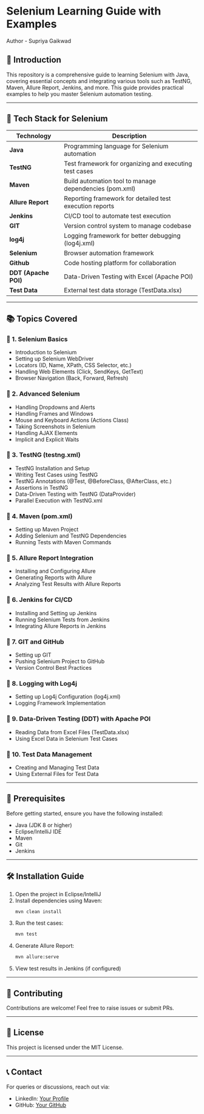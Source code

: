 # Selenium Learning Guide with Examples
Author - Supriya Gaikwad

## 📌 Introduction
This repository is a comprehensive guide to learning Selenium with Java, covering essential concepts and integrating various tools such as TestNG, Maven, Allure Report, Jenkins, and more. This guide provides practical examples to help you master Selenium automation testing.

---

## 🚀 Tech Stack for Selenium

| Technology  | Description |
|-------------|------------|
| **Java** | Programming language for Selenium automation |
| **TestNG** | Test framework for organizing and executing test cases |
| **Maven** | Build automation tool to manage dependencies (pom.xml) |
| **Allure Report** | Reporting framework for detailed test execution reports |
| **Jenkins** | CI/CD tool to automate test execution |
| **GIT** | Version control system to manage codebase |
| **log4j** | Logging framework for better debugging (log4j.xml) |
| **Selenium** | Browser automation framework |
| **Github** | Code hosting platform for collaboration |
| **DDT (Apache POI)** | Data-Driven Testing with Excel (Apache POI) |
| **Test Data** | External test data storage (TestData.xlsx) |

---

## 📚 Topics Covered

### 🔹 1. Selenium Basics
- Introduction to Selenium
- Setting up Selenium WebDriver
- Locators (ID, Name, XPath, CSS Selector, etc.)
- Handling Web Elements (Click, SendKeys, GetText)
- Browser Navigation (Back, Forward, Refresh)

### 🔹 2. Advanced Selenium
- Handling Dropdowns and Alerts
- Handling Frames and Windows
- Mouse and Keyboard Actions (Actions Class)
- Taking Screenshots in Selenium
- Handling AJAX Elements
- Implicit and Explicit Waits

### 🔹 3. TestNG (testng.xml)
- TestNG Installation and Setup
- Writing Test Cases using TestNG
- TestNG Annotations (@Test, @BeforeClass, @AfterClass, etc.)
- Assertions in TestNG
- Data-Driven Testing with TestNG (DataProvider)
- Parallel Execution with TestNG.xml

### 🔹 4. Maven (pom.xml)
- Setting up Maven Project
- Adding Selenium and TestNG Dependencies
- Running Tests with Maven Commands

### 🔹 5. Allure Report Integration
- Installing and Configuring Allure
- Generating Reports with Allure
- Analyzing Test Results with Allure Reports

### 🔹 6. Jenkins for CI/CD
- Installing and Setting up Jenkins
- Running Selenium Tests from Jenkins
- Integrating Allure Reports in Jenkins

### 🔹 7. GIT and GitHub
- Setting up GIT
- Pushing Selenium Project to GitHub
- Version Control Best Practices

### 🔹 8. Logging with Log4j
- Setting up Log4j Configuration (log4j.xml)
- Logging Framework Implementation

### 🔹 9. Data-Driven Testing (DDT) with Apache POI
- Reading Data from Excel Files (TestData.xlsx)
- Using Excel Data in Selenium Test Cases

### 🔹 10. Test Data Management
- Creating and Managing Test Data
- Using External Files for Test Data

---

## 🔧 Prerequisites
Before getting started, ensure you have the following installed:
- Java (JDK 8 or higher)
- Eclipse/IntelliJ IDE
- Maven
- Git
- Jenkins

---

## 🛠 Installation Guide
1. Open the project in Eclipse/IntelliJ
2. Install dependencies using Maven:
   ```sh
   mvn clean install
   ```
3. Run the test cases:
   ```sh
   mvn test
   ```
4. Generate Allure Report:
   ```sh
   mvn allure:serve
   ```
5. View test results in Jenkins (if configured)

---

## 🎯 Contributing
Contributions are welcome! Feel free to raise issues or submit PRs.

---

## 📜 License
This project is licensed under the MIT License.

---

## 📞 Contact
For queries or discussions, reach out via:
- LinkedIn: [Your Profile](https://linkedin.com/in/supriyagaikwad369)
- GitHub: [Your GitHub](https://github.com/SupriyaPG)
